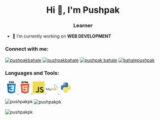 <h1 align="center">Hi 👋, I'm Pushpak</h1>
<h3 align="center">Learner</h3>

- 🔭 I’m currently working on **WEB DEVELOPMENT**

<h3 align="left">Connect with me:</h3>
<p align="left">
<a href="https://twitter.com/pushpakbahale" target="blank"><img align="center" src="https://raw.githubusercontent.com/rahuldkjain/github-profile-readme-generator/master/src/images/icons/Social/twitter.svg" alt="pushpakbahale" height="30" width="40" /></a>
<a href="https://linkedin.com/in/pushpakbahale" target="blank"><img align="center" src="https://raw.githubusercontent.com/rahuldkjain/github-profile-readme-generator/master/src/images/icons/Social/linked-in-alt.svg" alt="pushpakbahale" height="30" width="40" /></a>
<a href="https://fb.com/pushpak bahale" target="blank"><img align="center" src="https://raw.githubusercontent.com/rahuldkjain/github-profile-readme-generator/master/src/images/icons/Social/facebook.svg" alt="pushpak bahale" height="30" width="40" /></a>
<a href="https://instagram.com/bahalepushpak" target="blank"><img align="center" src="https://raw.githubusercontent.com/rahuldkjain/github-profile-readme-generator/master/src/images/icons/Social/instagram.svg" alt="bahalepushpak" height="30" width="40" /></a>
</p>

<h3 align="left">Languages and Tools:</h3>
<p align="left"> <a href="https://www.w3schools.com/css/" target="_blank"> <img src="https://raw.githubusercontent.com/devicons/devicon/master/icons/css3/css3-original-wordmark.svg" alt="css3" width="40" height="40"/> </a> <a href="https://www.w3.org/html/" target="_blank"> <img src="https://raw.githubusercontent.com/devicons/devicon/master/icons/html5/html5-original-wordmark.svg" alt="html5" width="40" height="40"/> </a> <a href="https://developer.mozilla.org/en-US/docs/Web/JavaScript" target="_blank"> <img src="https://raw.githubusercontent.com/devicons/devicon/master/icons/javascript/javascript-original.svg" alt="javascript" width="40" height="40"/> </a> <a href="https://www.mysql.com/" target="_blank"> <img src="https://raw.githubusercontent.com/devicons/devicon/master/icons/mysql/mysql-original-wordmark.svg" alt="mysql" width="40" height="40"/> </a> <a href="https://www.python.org" target="_blank"> <img src="https://raw.githubusercontent.com/devicons/devicon/master/icons/python/python-original.svg" alt="python" width="40" height="40"/> </a> </p>

<p><img align="left" src="https://github-readme-stats.vercel.app/api/top-langs?username=pushpakpk&show_icons=true&locale=en&layout=compact" alt="pushpakpk" /></p>

<p>&nbsp;<img align="center" src="https://github-readme-stats.vercel.app/api?username=pushpakpk&show_icons=true&locale=en" alt="pushpakpk" /></p>

<p><img align="center" src="https://github-readme-streak-stats.herokuapp.com/?user=pushpakpk&" alt="pushpakpk" /></p>
